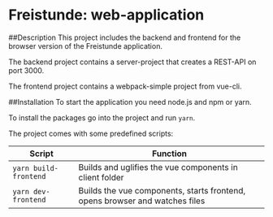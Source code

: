 # Freistunde: web-application

##Description
This project includes the backend and frontend for the browser version of the Freistunde application.

The backend project contains a server-project that creates a REST-API on port 3000.

The frontend project contains a webpack-simple project from vue-cli.

##Installation
To start the application you need node.js and npm or yarn.

To install the packages go into the project and run `yarn`.

The project comes with some predefined scripts:

| Script | Function |
|--------|--------|
| `yarn build-frontend` | Builds and uglifies the vue components in client folder |
| `yarn dev-frontend` | Builds the vue components, starts frontend, opens browser and watches files |
